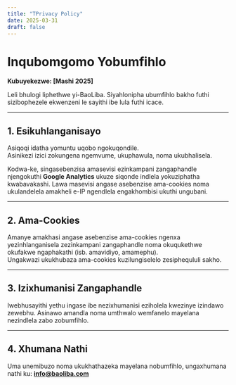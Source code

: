 ```yaml
---
title: "TPrivacy Policy"
date: 2025-03-31
draft: false
---
```


# Inqubomgomo Yobumfihlo

**Kubuyekezwe: [Mashi 2025]**

Leli bhulogi liphethwe yi-BaoLiba. Siyahlonipha ubumfihlo bakho futhi sizibophezele ekwenzeni le sayithi ibe lula futhi icace.

---

## 1. Esikuhlanganisayo

Asiqoqi idatha yomuntu uqobo ngokuqondile.  
Asinikezi izici zokungena ngemvume, ukuphawula, noma ukubhalisela.

Kodwa-ke, singasebenzisa amasevisi ezinkampani zangaphandle njengokuthi **Google Analytics** ukuze siqonde indlela yokuziphatha kwabavakashi. Lawa masevisi angase asebenzise ama-cookies noma ukulandelela amakheli e-IP ngendlela engakhombisi ukuthi ungubani.

---

## 2. Ama-Cookies

Amanye amakhasi angase asebenzise ama-cookies ngenxa yezinhlanganisela zezinkampani zangaphandle noma okuqukethwe okufakwe ngaphakathi (isb. amavidiyo, amamephu).  
Ungakwazi ukukhubaza ama-cookies kuzilungiselelo zesiphequluli sakho.

---

## 3. Izixhumanisi Zangaphandle

Iwebhusayithi yethu ingase ibe nezixhumanisi eziholela kwezinye izindawo zewebhu. Asinawo amandla noma umthwalo wemfanelo mayelana nezindlela zabo zobumfihlo.

---

## 4. Xhumana Nathi

Uma unemibuzo noma ukukhathazeka mayelana nobumfihlo, ungaxhumana nathi ku: **info@baoliba.com**


